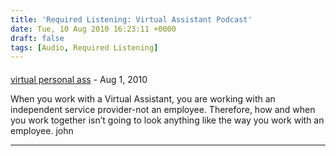 ```yaml
---
title: 'Required Listening: Virtual Assistant Podcast'
date: Tue, 10 Aug 2010 16:23:11 +0000
draft: false
tags: [Audio, Required Listening]
---
```



#### 
[virtual personal ass](http://www.247virtualassistant.com "adms1007@gmail.com") - <time datetime="2010-08-30 15:08:10">Aug 1, 2010</time>

When you work with a Virtual Assistant, you are working with an independent service provider-not an employee. Therefore, how and when you work together isn’t going to look anything like the way you work with an employee. john
<hr />

